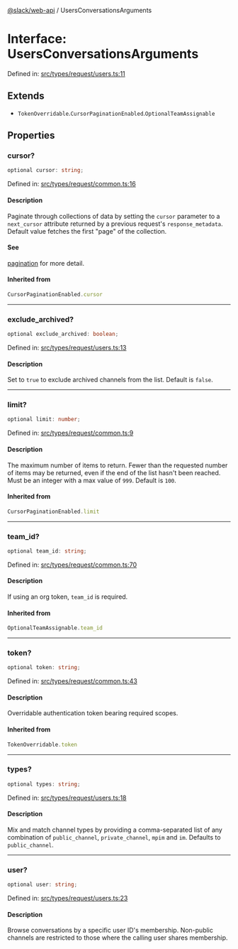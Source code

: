 [@slack/web-api](../index.md) / UsersConversationsArguments

# Interface: UsersConversationsArguments

Defined in: [src/types/request/users.ts:11](https://github.com/slackapi/node-slack-sdk/blob/main/packages/web-api/src/types/request/users.ts#L11)

## Extends

- `TokenOverridable`.`CursorPaginationEnabled`.`OptionalTeamAssignable`

## Properties

### cursor?

```ts
optional cursor: string;
```

Defined in: [src/types/request/common.ts:16](https://github.com/slackapi/node-slack-sdk/blob/main/packages/web-api/src/types/request/common.ts#L16)

#### Description

Paginate through collections of data by setting the `cursor` parameter to a `next_cursor` attribute
returned by a previous request's `response_metadata`.
Default value fetches the first "page" of the collection.

#### See

[pagination](https://docs.slack.dev/apis/web-api/pagination) for more detail.

#### Inherited from

```ts
CursorPaginationEnabled.cursor
```

***

### exclude\_archived?

```ts
optional exclude_archived: boolean;
```

Defined in: [src/types/request/users.ts:13](https://github.com/slackapi/node-slack-sdk/blob/main/packages/web-api/src/types/request/users.ts#L13)

#### Description

Set to `true` to exclude archived channels from the list. Default is `false`.

***

### limit?

```ts
optional limit: number;
```

Defined in: [src/types/request/common.ts:9](https://github.com/slackapi/node-slack-sdk/blob/main/packages/web-api/src/types/request/common.ts#L9)

#### Description

The maximum number of items to return. Fewer than the requested number of items may be returned,
even if the end of the list hasn't been reached. Must be an integer with a max value of `999`. Default is `100`.

#### Inherited from

```ts
CursorPaginationEnabled.limit
```

***

### team\_id?

```ts
optional team_id: string;
```

Defined in: [src/types/request/common.ts:70](https://github.com/slackapi/node-slack-sdk/blob/main/packages/web-api/src/types/request/common.ts#L70)

#### Description

If using an org token, `team_id` is required.

#### Inherited from

```ts
OptionalTeamAssignable.team_id
```

***

### token?

```ts
optional token: string;
```

Defined in: [src/types/request/common.ts:43](https://github.com/slackapi/node-slack-sdk/blob/main/packages/web-api/src/types/request/common.ts#L43)

#### Description

Overridable authentication token bearing required scopes.

#### Inherited from

```ts
TokenOverridable.token
```

***

### types?

```ts
optional types: string;
```

Defined in: [src/types/request/users.ts:18](https://github.com/slackapi/node-slack-sdk/blob/main/packages/web-api/src/types/request/users.ts#L18)

#### Description

Mix and match channel types by providing a comma-separated list of any combination of
`public_channel`, `private_channel`, `mpim` and `im`. Defaults to `public_channel`.

***

### user?

```ts
optional user: string;
```

Defined in: [src/types/request/users.ts:23](https://github.com/slackapi/node-slack-sdk/blob/main/packages/web-api/src/types/request/users.ts#L23)

#### Description

Browse conversations by a specific user ID's membership.
Non-public channels are restricted to those where the calling user shares membership.
